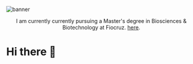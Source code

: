 <img src='header.png' alt="banner"></img>

<p align="center">
I am currently currently pursuing a Master's degree in Biosciences & Biotechnology at Fiocruz.  <a href="(https://marcocampanario.github.io/cv/CV_webpage.pdf)">here</a>.
</p>

# Hi there 👋

##

###

####

#####
<!--
**marcocampanario/marcocampanario** is a ✨ _special_ ✨ repository because its `README.md` (this file) appears on your GitHub profile.

Here are some ideas to get you started:

- 🔭 I’m currently working on ...
- 🌱 I’m currently learning ...
- 👯 I’m looking to collaborate on ...
- 🤔 I’m looking for help with ...
- 💬 Ask me about ...
- 📫 How to reach me: ...
- 😄 Pronouns: ...
- ⚡ Fun fact: ...
-->
